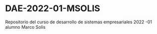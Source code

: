 # DAE-2022-01-MSOLIS
Repositorio del curso de desarrollo de sistemas empresariales 2022 -01 alumno Marco Solis
